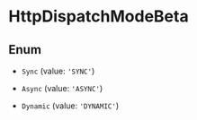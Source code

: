 # HttpDispatchModeBeta

## Enum


* `Sync` (value: `'SYNC'`)

* `Async` (value: `'ASYNC'`)

* `Dynamic` (value: `'DYNAMIC'`)

